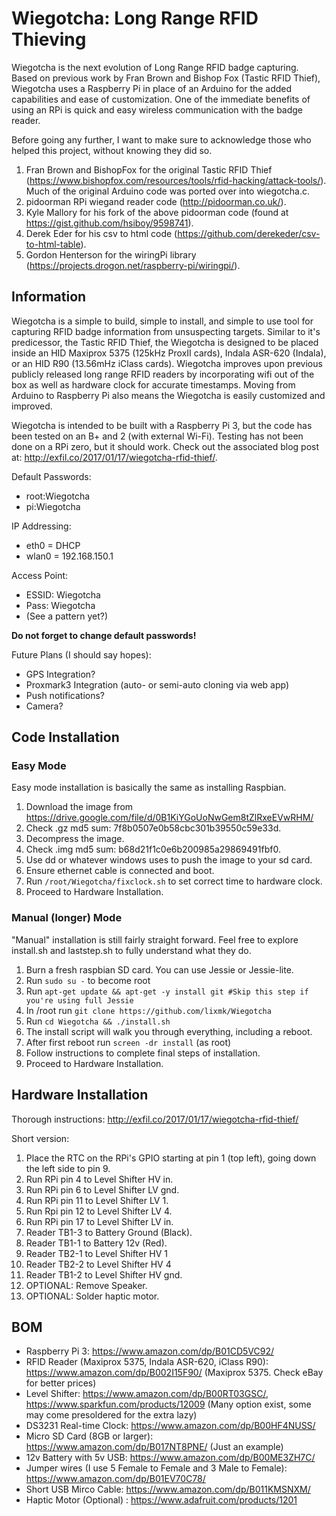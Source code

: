 # Wiegotcha: Long Range RFID Thieving  
Wiegotcha is the next evolution of Long Range RFID badge capturing. Based on previous work by Fran Brown and Bishop Fox (Tastic RFID Thief), Wiegotcha uses a Raspberry Pi in place of an Arduino for the added capabilities and ease of customization. One of the immediate benefits of using an RPi is quick and easy wireless communication with the badge reader.  
  
Before going any further, I want to make sure to acknowledge those who helped this project, without knowing they did so.  
1. Fran Brown and BishopFox for the original Tastic RFID Thief (https://www.bishopfox.com/resources/tools/rfid-hacking/attack-tools/). Much of the original Arduino code was ported over into wiegotcha.c.  
2. pidoorman RPi wiegand reader code (http://pidoorman.co.uk/).  
3. Kyle Mallory for his fork of the above pidoorman code (found at https://gist.github.com/hsiboy/9598741).  
4. Derek Eder for his csv to html code (https://github.com/derekeder/csv-to-html-table).  
5. Gordon Henterson for the wiringPi library (https://projects.drogon.net/raspberry-pi/wiringpi/).  
  
## Information  
Wiegotcha is a simple to build, simple to install, and simple to use tool for capturing RFID badge information from unsuspecting targets. Similar to it's predicessor, the Tastic RFID Thief, the Wiegotcha is designed to be placed inside an HID Maxiprox 5375 (125kHz ProxII cards), Indala ASR-620 (Indala), or an HID R90 (13.56mHz iClass cards). Wiegotcha improves upon previous publicly released long range RFID readers by incorporating wifi out of the box as well as hardware clock for accurate timestamps. Moving from Arduino to Raspberry Pi also means the Wiegotcha is easily customized and improved.  
  
Wiegotcha is intended to be built with a Raspberry Pi 3, but the code has been tested on an B+ and 2 (with external Wi-Fi). Testing has not been done on a RPi zero, but it should work. Check out the associated blog post at: http://exfil.co/2017/01/17/wiegotcha-rfid-thief/.  
  
Default Passwords:  
* root:Wiegotcha  
* pi:Wiegotcha  
  
IP Addressing:  
* eth0 = DHCP  
* wlan0 = 192.168.150.1  
  
Access Point:  
* ESSID: Wiegotcha  
* Pass: Wiegotcha  
* (See a pattern yet?)  
  
**Do not forget to change default passwords!**  
  
Future Plans (I should say hopes):  
* GPS Integration?  
* Proxmark3 Integration (auto- or semi-auto cloning via web app)  
* Push notifications?  
* Camera?    
  
## Code Installation
### Easy Mode  
Easy mode installation is basically the same as installing Raspbian.  
1. Download the image from https://drive.google.com/file/d/0B1KiYGoUoNwGem8tZlRxeEVwRHM/  
2. Check .gz md5 sum: 7f8b0507e0b58cbc301b39550c59e33d.  
3. Decompress the image.  
4. Check .img md5 sum: b68d21f1c0e6b200985a29869491fbf0.  
5. Use dd or whatever windows uses to push the image to your sd card.  
6. Ensure ethernet cable is connected and boot.  
7. Run `/root/Wiegotcha/fixclock.sh` to set correct time to hardware clock.  
8. Proceed to Hardware Installation.  
  
### Manual (longer) Mode
"Manual" installation is still fairly straight forward. Feel free to explore install.sh and laststep.sh to fully understand what they do.  
1. Burn a fresh raspbian SD card. You can use Jessie or Jessie-lite.  
2. Run `sudo su -` to become root  
3. Run `apt-get update && apt-get -y install git #Skip this step if you're using full Jessie`  
4. In /root run `git clone https://github.com/lixmk/Wiegotcha`  
5. Run `cd Wiegotcha && ./install.sh`  
6. The install script will walk you through everything, including a reboot.  
7. After first reboot run `screen -dr install` (as root)  
8. Follow instructions to complete final steps of installation.  
9. Proceed to Hardware Installation.  
  
## Hardware Installation
Thorough instructions: http://exfil.co/2017/01/17/wiegotcha-rfid-thief/

Short version:  
1. Place the RTC on the RPi's GPIO starting at pin 1 (top left), going down the left side to pin 9.  
2. Run RPi pin 4 to Level Shifter HV in.  
3. Run RPi pin 6 to Level Shifter LV gnd.  
4. Run RPi pin 11 to Level Shifter LV 1.  
5. Run Rpi pin 12 to Level Shifter LV 4.  
6. Run RPi pin 17 to Level Shifter LV in.  
7. Reader TB1-3 to Battery Ground (Black).  
8. Reader TB1-1 to Battery 12v (Red).  
9. Reader TB2-1 to Level Shifter HV 1  
10. Reader TB2-2 to Level Shifter HV 4  
11. Reader TB1-2 to Level Shifter HV gnd.  
12. OPTIONAL: Remove Speaker.  
13. OPTIONAL: Solder haptic motor.  

## BOM
* Raspberry Pi 3: https://www.amazon.com/dp/B01CD5VC92/  
* RFID Reader (Maxiprox 5375, Indala ASR-620, iClass R90): https://www.amazon.com/dp/B002I15F90/ (Maxiprox 5375. Check eBay for better prices)  
* Level Shifter: https://www.amazon.com/dp/B00RT03GSC/, https://www.sparkfun.com/products/12009 (Many option exist, some may come presoldered for the extra lazy)  
* DS3231 Real-time Clock: https://www.amazon.com/dp/B00HF4NUSS/  
* Micro SD Card (8GB or larger): https://www.amazon.com/dp/B017NT8PNE/ (Just an example)  
* 12v Battery with 5v USB: https://www.amazon.com/dp/B00ME3ZH7C/  
* Jumper wires (I use 5 Female to Female and 3 Male to Female): https://www.amazon.com/dp/B01EV70C78/  
* Short USB Mirco Cable:  https://www.amazon.com/dp/B011KMSNXM/  
* Haptic Motor (Optional) : https://www.adafruit.com/products/1201  
